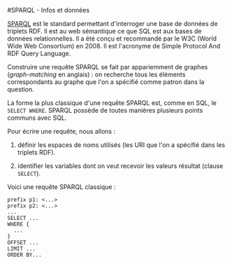 #SPARQL - Infos et données

[SPARQL](https://www.w3.org/TR/rdf-sparql-query) est le standard permettant d'interroger une base de données de triplets RDF. Il est au web sémantique ce que SQL est aux bases de données relationnelles.  Il a été conçu et recommandé par le W3C (World Wide Web Consortium) en 2008. Il est l'acronyme de Simple Protocol And RDF Query Language.
 
Construire une requête SPARQL se fait par appariemment de graphes (*graph-matching* en anglais) : on recherche tous les éléments correspondants au graphe que l'on a spécifié comme patron dans la question.
 
La forme la plus classique d'une requête SPARQL est, comme en SQL, le `SELECT WHERE`. SPARQL possède de toutes manières plusieurs points communs avec SQL.
 
Pour écrire une requête, nous allons :

1. définir les espaces de noms utilisés (les URI que l'on a spécifié dans les triplets RDF).
 
2. identifier les variables dont on veut recevoir les valeurs résultat (clause `SELECT`).
 
Voici une requête SPARQL classique : 

```
prefix p1: <...>
prefix p2: <...>
...
SELECT ...
WHERE {
  ...
}
OFFSET ...
LIMIT ...
ORDER BY...
``` 

